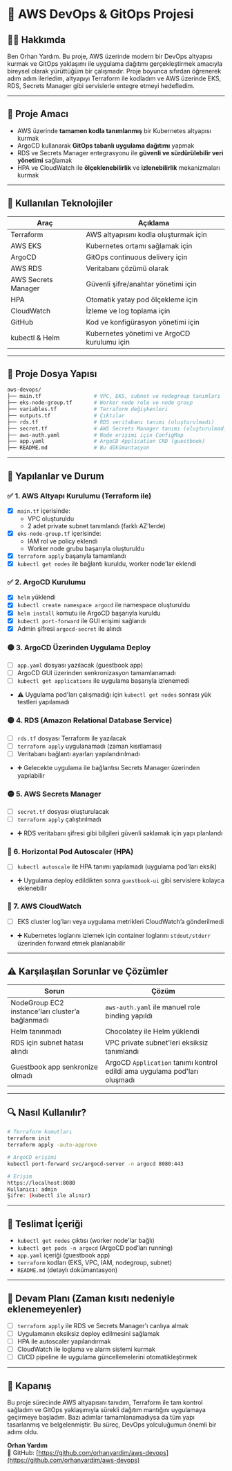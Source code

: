 
# 🚀 AWS DevOps & GitOps Projesi

## 👨‍💻 Hakkımda

Ben Orhan Yardım. Bu proje, AWS üzerinde modern bir DevOps altyapısı kurmak ve GitOps yaklaşımı ile uygulama dağıtımı gerçekleştirmek amacıyla bireysel olarak yürüttüğüm bir çalışmadır. Proje boyunca sıfırdan öğrenerek adım adım ilerledim, altyapıyı Terraform ile kodladım ve AWS üzerinde EKS, RDS, Secrets Manager gibi servislerle entegre etmeyi hedefledim.

---

## 🎯 Proje Amacı

- AWS üzerinde **tamamen kodla tanımlanmış** bir Kubernetes altyapısı kurmak
- ArgoCD kullanarak **GitOps tabanlı uygulama dağıtımı** yapmak
- RDS ve Secrets Manager entegrasyonu ile **güvenli ve sürdürülebilir veri yönetimi** sağlamak
- HPA ve CloudWatch ile **ölçeklenebilirlik** ve **izlenebilirlik** mekanizmaları kurmak

---

## 🔧 Kullanılan Teknolojiler

| Araç | Açıklama |
|------|----------|
| Terraform | AWS altyapısını kodla oluşturmak için |
| AWS EKS | Kubernetes ortamı sağlamak için |
| ArgoCD | GitOps continuous delivery için |
| AWS RDS | Veritabanı çözümü olarak |
| AWS Secrets Manager | Güvenli şifre/anahtar yönetimi için |
| HPA | Otomatik yatay pod ölçekleme için |
| CloudWatch | İzleme ve log toplama için |
| GitHub | Kod ve konfigürasyon yönetimi için |
| kubectl & Helm | Kubernetes yönetimi ve ArgoCD kurulumu için |

---

## 📂 Proje Dosya Yapısı

```bash
aws-devops/
├── main.tf                 # VPC, EKS, subnet ve nodegroup tanımları
├── eks-node-group.tf       # Worker node role ve node group
├── variables.tf            # Terraform değişkenleri
├── outputs.tf              # Çıktılar
├── rds.tf                  # RDS veritabanı tanımı (oluşturulmadı)
├── secret.tf               # AWS Secrets Manager tanımı (oluşturulmadı)
├── aws-auth.yaml           # Node erişimi için ConfigMap
├── app.yaml                # ArgoCD Application CRD (guestbook)
├── README.md               # Bu dökümantasyon
```

---

## 🚧 Yapılanlar ve Durum

### ✅ 1. AWS Altyapı Kurulumu (Terraform ile)

- [x] `main.tf` içerisinde:
  - VPC oluşturuldu
  - 2 adet private subnet tanımlandı (farklı AZ'lerde)
- [x] `eks-node-group.tf` içerisinde:
  - IAM rol ve policy eklendi
  - Worker node grubu başarıyla oluşturuldu
- [x] `terraform apply` başarıyla tamamlandı
- [x] `kubectl get nodes` ile bağlantı kuruldu, worker node'lar eklendi

### ✅ 2. ArgoCD Kurulumu

- [x] `helm` yüklendi
- [x] `kubectl create namespace argocd` ile namespace oluşturuldu
- [x] `helm install` komutu ile ArgoCD başarıyla kuruldu
- [x] `kubectl port-forward` ile GUI erişimi sağlandı
- [x] Admin şifresi `argocd-secret` ile alındı

### 🟡 3. ArgoCD Üzerinden Uygulama Deploy

- [ ] `app.yaml` dosyası yazılacak (guestbook app)
- [ ] ArgoCD GUI üzerinden senkronizasyon tamamlanamadı
- [ ] `kubectl get applications` ile uygulama başarıyla izlenemedi
- ⚠️ Uygulama pod'ları çalışmadığı için `kubectl get nodes` sonrası yük testleri yapılamadı

### 🟡 4. RDS (Amazon Relational Database Service)

- [ ] `rds.tf` dosyası Terraform ile yazılacak
- [ ] `terraform apply` uygulanamadı (zaman kısıtlaması)
- [ ] Veritabanı bağlantı ayarları yapılandırılmadı
- ➕ Gelecekte uygulama ile bağlantısı Secrets Manager üzerinden yapılabilir

### 🟡 5. AWS Secrets Manager

- [ ] `secret.tf` dosyası oluşturulacak
- [ ] `terraform apply` çalıştırılmadı
- ➕ RDS veritabanı şifresi gibi bilgileri güvenli saklamak için yapı planlandı

### 🔲 6. Horizontal Pod Autoscaler (HPA)

- [ ] `kubectl autoscale` ile HPA tanımı yapılamadı (uygulama pod'ları eksik)
- ➕ Uygulama deploy edildikten sonra `guestbook-ui` gibi servislere kolayca eklenebilir

### 🔲 7. AWS CloudWatch

- [ ] EKS cluster log’ları veya uygulama metrikleri CloudWatch’a gönderilmedi
- ➕ Kubernetes loglarını izlemek için container loglarını `stdout/stderr` üzerinden forward etmek planlanabilir

---

## ⚠️ Karşılaşılan Sorunlar ve Çözümler

| Sorun | Çözüm |
|-------|-------|
| NodeGroup EC2 instance'ları cluster’a bağlanmadı | `aws-auth.yaml` ile manuel role binding yapıldı |
| Helm tanınmadı | Chocolatey ile Helm yüklendi |
| RDS için subnet hatası alındı | VPC private subnet'leri eksiksiz tanımlandı |
| Guestbook app senkronize olmadı | ArgoCD `Application` tanımı kontrol edildi ama uygulama pod'ları oluşmadı |

---

## 🔍 Nasıl Kullanılır?

```bash
# Terraform komutları
terraform init
terraform apply -auto-approve

# ArgoCD erişimi
kubectl port-forward svc/argocd-server -n argocd 8080:443

# Erişim
https://localhost:8080
Kullanıcı: admin
Şifre: (kubectl ile alınır)
```

---

## 📸 Teslimat İçeriği

- `kubectl get nodes` çıktısı (worker node'lar bağlı)
- `kubectl get pods -n argocd` (ArgoCD pod’ları running)
- `app.yaml` içeriği (guestbook app)
- `terraform` kodları (EKS, VPC, IAM, nodegroup, subnet)
- `README.md` (detaylı dokümantasyon)

---

## 🧩 Devam Planı (Zaman kısıtı nedeniyle eklenemeyenler)

- [ ] `terraform apply` ile RDS ve Secrets Manager'ı canlıya almak
- [ ] Uygulamanın eksiksiz deploy edilmesini sağlamak
- [ ] HPA ile autoscaler yapılandırmak
- [ ] CloudWatch ile loglama ve alarm sistemi kurmak
- [ ] CI/CD pipeline ile uygulama güncellemelerini otomatikleştirmek

---

## 👋 Kapanış

Bu proje sürecinde AWS altyapısını tanıdım, Terraform ile tam kontrol sağladım ve GitOps yaklaşımıyla sürekli dağıtım mantığını uygulamaya geçirmeye başladım. Bazı adımlar tamamlanamadıysa da tüm yapı tasarlanmış ve belgelenmiştir. Bu süreç, DevOps yolculuğumun önemli bir adımı oldu.

**Orhan Yardım**  
📁 GitHub: [https://github.com/orhanyardim/aws-devops](https://github.com/orhanyardim/aws-devops)
